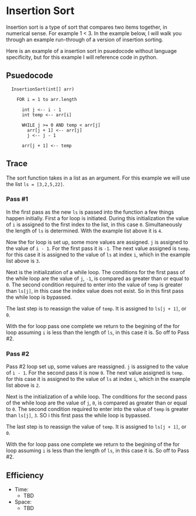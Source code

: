 # Insertion Sort

Insertion sort is a type of sort that compares two items together, in numerical sense. For example 1 < 3. In the example below, I will walk you through an example run-through of a version of insertion sorting.

Here is an example of a insertion sort in psuedocode without language specificity, but for this example I will reference code in python.

## Psuedocode

```
  InsertionSort(int[] arr)

    FOR i = 1 to arr.length

      int j <-- i - 1
      int temp <-- arr[i]

      WHILE j >= 0 AND temp < arr[j]
        arr[j + 1] <-- arr[j]
        j <-- j - 1

      arr[j + 1] <-- temp
```
## Trace

The sort function takes in a list as an argument. For this example we will use the list ```ls = [3,2,5,22]```.

### Pass #1

In the first pass as the new ``ls`` is passed into the function a few things happen initially. First a for loop is initiated. During this initialization the value of ```i``` is assigned to the first index to the list, in this case ```0```. Simultaneously the length of ```ls``` is determined. With the example list above it is ```4```.

Now the for loop is set up, some more values are assigned. ```j``` is assigned to the value of ```i - 1```. For the first pass it is ```-1```. The next value assigned is ```temp```. for this case it is assigned to the value of ```ls``` at index ```i```, which in the example list above is ```3```.

Next is the initialization of a while loop. The conditions for the first pass of the while loop are the value of ```j```, ```-1```, is compared as greater than or equal to ```0```. The second condition required to enter into the value of ```temp``` is greater than ```ls[j]```, in this case the index value does not exist. So in this first pass the while loop is bypassed.

The last step is to reassign the value of ```temp```. It is assigned to ```ls[j + 1]```, or ```0```.

With the for loop pass one complete we return to the begining of the for loop assuming ```i``` is less than the length of ```ls```, in this case it is. So off to Pass #2.

### Pass #2
<!-- Need to finish rewrite -->
Pass #2 loop set up, some values are reassigned. ```j``` is assigned to the value of ```i - 1```. For the second pass it is now ```0```. The next value assigned is ```temp```. for this case it is assigned to the value of ```ls``` at index ```i```, which in the example list above is ```2```.

Next is the initialization of a while loop. The conditions for the second pass of the while loop are the value of ```j```, ```0```, is compared as greater than or equal to ```0```. The second condition required to enter into the value of ```temp``` is greater than ```ls[j]```, ```3```. SO i this first pass the while loop is bypassed.

The last step is to reassign the value of ```temp```. It is assigned to ```ls[j + 1]```, or ```0```.

With the for loop pass one complete we return to the begining of the for loop assuming ```i``` is less than the length of ```ls```, in this case it is. So off to Pass #2.

## Efficiency

- Time:
    - TBD
- Space:
    - TBD
